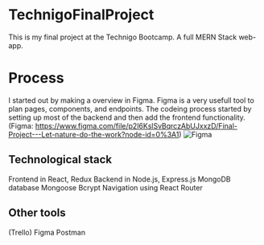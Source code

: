# TechnigoFinalProject
This is my final project at the Technigo Bootcamp. A full MERN Stack web-app. 
# Process
I started out by making a overview in Figma. Figma is a very usefull tool to plan pages, components, and endpoints. 
The codeing process started by setting up most of the backend and then add the frontend functionality. 
(Figma: https://www.figma.com/file/p2l6KslSvBqrczAbUJxxzD/Final-Project---Let-nature-do-the-work?node-id=0%3A1)
![Figma](https://user-images.githubusercontent.com/71432371/154920144-d131173b-d920-432f-86fb-525da33e8824.png)
## Technological stack
  Frontend in React, Redux
  Backend in Node.js, Express.js
  MongoDB database
  Mongoose
  Bcrypt
  Navigation using React Router
## Other tools
  (Trello)
  Figma
  Postman
